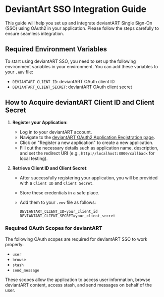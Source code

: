 # DeviantArt SSO Integration Guide

This guide will help you set up and integrate deviantART Single Sign-On (SSO) using OAuth2 in your application. Please follow the steps carefully to ensure seamless integration.

## Required Environment Variables

To start using deviantART SSO, you need to set up the following environment variables in your environment. You can add these variables to your `.env` file:

- `DEVIANTART_CLIENT_ID`: deviantART OAuth client ID
- `DEVIANTART_CLIENT_SECRET`: deviantART OAuth client secret

## How to Acquire deviantART Client ID and Client Secret

1. **Register your Application**:
   - Log in to your deviantART account.
   - Navigate to the [deviantART OAuth2 Application Registration page](https://www.deviantart.com/settings/applications).
   - Click on "Register a new application" to create a new application.
   - Fill out the necessary details such as application name, description, and set the redirect URI (e.g., `http://localhost:8000/callback` for local testing).

2. **Retrieve Client ID and Client Secret**:
   - After successfully registering your application, you will be provided with a `Client ID` and `Client Secret`.
   - Store these credentials in a safe place.
   - Add them to your `.env` file as follows:

     ```env
     DEVIANTART_CLIENT_ID=your_client_id
     DEVIANTART_CLIENT_SECRET=your_client_secret
     ```

### Required OAuth Scopes for deviantART

The following OAuth scopes are required for deviantART SSO to work properly:

- `user`
- `browse`
- `stash`
- `send_message`

These scopes allow the application to access user information, browse deviantART content, access stash, and send messages on behalf of the user.
